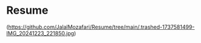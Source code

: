 # Resume

(https://github.com/JalalMozafari/Resume/tree/main/.trashed-1737581499-IMG_20241223_221850.jpg)
